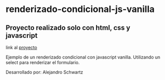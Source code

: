 # renderizado-condicional-js-vanilla

## Proyecto realizado solo con html, css y javascript 

link al [proyecto](https://alejandroschwartz.github.io/renderizado-condicional-js-vanilla/)

Ejemplo de un renderizado condicional con javascript vanilla. Utilizando un select para renderizar el formulario. 

Desarrollado por: Alejandro Schwartz
